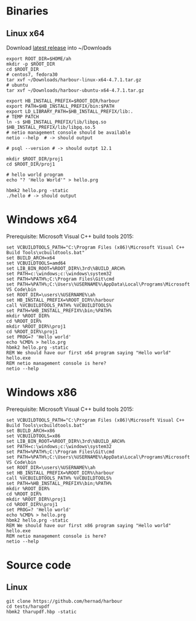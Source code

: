 # Binaries

## Linux x64

Download [latest release](https://github.com/hernad/harbour/releases) into ~/Downloads

    export ROOT_DIR=$HOME/ah
    mkdir -p $ROOT_DIR
    cd $ROOT_DIR
    # centos7, fedora30
    tar xvf ~/Downloads/harbour-linux-x64-4.7.1.tar.gz
    # ubuntu
    tar xvf ~/Downloads/harbour-ubuntu-x64-4.7.1.tar.gz

    export HB_INSTALL_PREFIX=$ROOT_DIR/harbour
    export PATH=$HB_INSTALL_PREFIX/bin:$PATH
    export LD_LIBRARY_PATH=$HB_INSTALL_PREFIX/lib:.
    # TEMP PATCH
    ln -s $HB_INSTALL_PREFIX/lib/libpq.so $HB_INSTALL_PREFIX/lib/libpq.so.5
    # netio management console should be available
    netio --help  # -> should output

    # psql --version # -> should outpt 12.1

    mkdir $ROOT_DIR/proj1
    cd $ROOT_DIR/proj1

    # hello world program 
    echo "? 'Hello World'" > hello.prg

    hbmk2 hello.prg -static
    ./hello # -> should output


# Windows x64


Prerequisite: Microsoft Visual C++ build tools 2015:


    set VCBUILDTOOLS_PATH="C:\Program Files (x86)\Microsoft Visual C++ Build Tools\vcbuildtools.bat"    
    set BUILD_ARCH=x64
    set VCBUILDTOOLS=amd64
    set LIB_BIN_ROOT=%ROOT_DIR%\3rd\%BUILD_ARCH%
    set PATH=c:\windows;c:\windows\system32
    set PATH=%PATH%;C:\Program Files\Git\cmd
    set PATH=%PATH%;C:\Users\%USERNAME%\AppData\Local\Programs\Microsoft VS Code\bin
    set ROOT_DIR=\users\%USERNAME%\ah
    set HB_INSTALL_PREFIX=%ROOT_DIR%\harbour
    call %VCBUILDTOOLS_PATH% %VCBUILDTOOLS%
    set PATH=%HB_INSTALL_PREFIX%\bin;%PATH%
    mkdir %ROOT_DIR%
    cd %ROOT_DIR%
    mkdir %ROOT_DIR%\proj1
    cd %ROOT_DIR%\proj1
    set PROG=? 'Hello world'
    echo %CMD% > hello.prg
    hbmk2 hello.prg -static
    REM We should have our first x64 program saying "Hello world"
    hello.exe
    REM netio management console is here?
    netio --help

# Windows x86

Prerequisite: Microsoft Visual C++ build tools 2015:

    set VCBUILDTOOLS_PATH="C:\Program Files (x86)\Microsoft Visual C++ Build Tools\vcbuildtools.bat"    
    set BUILD_ARCH=x86
    set VCBUILDTOOLS=x86
    set LIB_BIN_ROOT=%ROOT_DIR%\3rd\%BUILD_ARCH%
    set PATH=c:\windows;c:\windows\system32
    set PATH=%PATH%;C:\Program Files\Git\cmd
    set PATH=%PATH%;C:\Users\%USERNAME%\AppData\Local\Programs\Microsoft VS Code\bin
    set ROOT_DIR=\users\%USERNAME%\ah
    set HB_INSTALL_PREFIX=%ROOT_DIR%\harbour
    call %VCBUILDTOOLS_PATH% %VCBUILDTOOLS%
    set PATH=%HB_INSTALL_PREFIX%\bin;%PATH%
    mkdir %ROOT_DIR%
    cd %ROOT_DIR%
    mkdir %ROOT_DIR%\proj1
    cd %ROOT_DIR%\proj1
    set PROG=? 'Hello world'
    echo %CMD% > hello.prg
    hbmk2 hello.prg -static
    REM We should have our first x86 program saying "Hello world"
    hello.exe
    REM netio management console is here?
    netio --help

# Source code

## Linux

    git clone https://github.com/hernad/harbour
    cd tests/harupdf
    hbmk2 tharupdf.hbp -static

